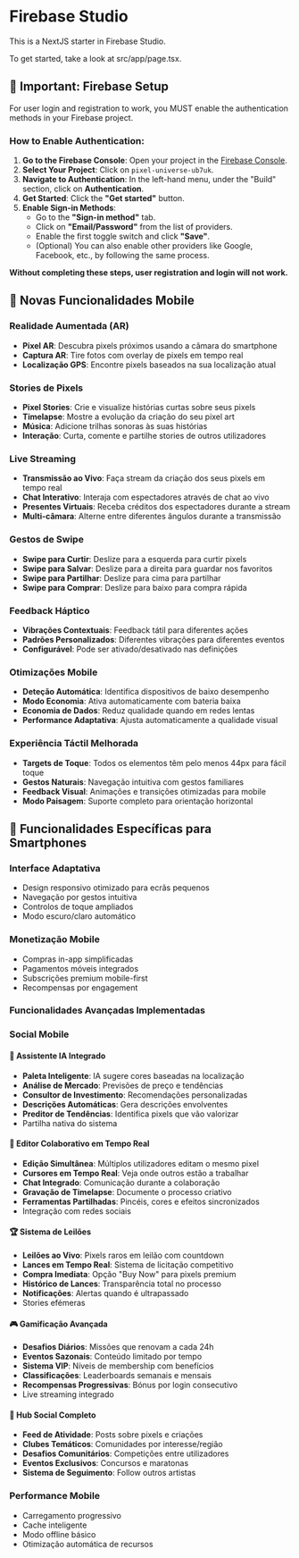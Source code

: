 # Firebase Studio

This is a NextJS starter in Firebase Studio.

To get started, take a look at src/app/page.tsx.

## 🚀 Important: Firebase Setup

For user login and registration to work, you MUST enable the authentication methods in your Firebase project.

### How to Enable Authentication:

1.  **Go to the Firebase Console**: Open your project in the [Firebase Console](https://console.firebase.google.com/).
2.  **Select Your Project**: Click on `pixel-universe-ub7uk`.
3.  **Navigate to Authentication**: In the left-hand menu, under the "Build" section, click on **Authentication**.
4.  **Get Started**: Click the **"Get started"** button.
5.  **Enable Sign-in Methods**:
    *   Go to the **"Sign-in method"** tab.
    *   Click on **"Email/Password"** from the list of providers.
    *   Enable the first toggle switch and click **"Save"**.
    *   (Optional) You can also enable other providers like Google, Facebook, etc., by following the same process.

**Without completing these steps, user registration and login will not work.**

## 🚀 Novas Funcionalidades Mobile

### Realidade Aumentada (AR)
- **Pixel AR**: Descubra pixels próximos usando a câmara do smartphone
- **Captura AR**: Tire fotos com overlay de pixels em tempo real
- **Localização GPS**: Encontre pixels baseados na sua localização atual

### Stories de Pixels
- **Pixel Stories**: Crie e visualize histórias curtas sobre seus pixels
- **Timelapse**: Mostre a evolução da criação do seu pixel art
- **Música**: Adicione trilhas sonoras às suas histórias
- **Interação**: Curta, comente e partilhe stories de outros utilizadores

### Live Streaming
- **Transmissão ao Vivo**: Faça stream da criação dos seus pixels em tempo real
- **Chat Interativo**: Interaja com espectadores através de chat ao vivo
- **Presentes Virtuais**: Receba créditos dos espectadores durante a stream
- **Multi-câmara**: Alterne entre diferentes ângulos durante a transmissão

### Gestos de Swipe
- **Swipe para Curtir**: Deslize para a esquerda para curtir pixels
- **Swipe para Salvar**: Deslize para a direita para guardar nos favoritos
- **Swipe para Partilhar**: Deslize para cima para partilhar
- **Swipe para Comprar**: Deslize para baixo para compra rápida

### Feedback Háptico
- **Vibrações Contextuais**: Feedback tátil para diferentes ações
- **Padrões Personalizados**: Diferentes vibrações para diferentes eventos
- **Configurável**: Pode ser ativado/desativado nas definições

### Otimizações Mobile
- **Deteção Automática**: Identifica dispositivos de baixo desempenho
- **Modo Economia**: Ativa automaticamente com bateria baixa
- **Economia de Dados**: Reduz qualidade quando em redes lentas
- **Performance Adaptativa**: Ajusta automaticamente a qualidade visual

### Experiência Táctil Melhorada
- **Targets de Toque**: Todos os elementos têm pelo menos 44px para fácil toque
- **Gestos Naturais**: Navegação intuitiva com gestos familiares
- **Feedback Visual**: Animações e transições otimizadas para mobile
- **Modo Paisagem**: Suporte completo para orientação horizontal

## 📱 Funcionalidades Específicas para Smartphones

### Interface Adaptativa
- Design responsivo otimizado para ecrãs pequenos
- Navegação por gestos intuitiva
- Controlos de toque ampliados
- Modo escuro/claro automático

### Monetização Mobile
- Compras in-app simplificadas
- Pagamentos móveis integrados
- Subscrições premium mobile-first
- Recompensas por engagement

### Funcionalidades Avançadas Implementadas
### Social Mobile
#### 🤖 **Assistente IA Integrado**
- **Paleta Inteligente**: IA sugere cores baseadas na localização
- **Análise de Mercado**: Previsões de preço e tendências
- **Consultor de Investimento**: Recomendações personalizadas
- **Descrições Automáticas**: Gera descrições envolventes
- **Preditor de Tendências**: Identifica pixels que vão valorizar
- Partilha nativa do sistema
#### 🎨 **Editor Colaborativo em Tempo Real**
- **Edição Simultânea**: Múltiplos utilizadores editam o mesmo pixel
- **Cursores em Tempo Real**: Veja onde outros estão a trabalhar
- **Chat Integrado**: Comunicação durante a colaboração
- **Gravação de Timelapse**: Documente o processo criativo
- **Ferramentas Partilhadas**: Pincéis, cores e efeitos sincronizados
- Integração com redes sociais
#### 🏆 **Sistema de Leilões**
- **Leilões ao Vivo**: Pixels raros em leilão com countdown
- **Lances em Tempo Real**: Sistema de licitação competitivo
- **Compra Imediata**: Opção "Buy Now" para pixels premium
- **Histórico de Lances**: Transparência total no processo
- **Notificações**: Alertas quando é ultrapassado
- Stories efémeras
#### 🎮 **Gamificação Avançada**
- **Desafios Diários**: Missões que renovam a cada 24h
- **Eventos Sazonais**: Conteúdo limitado por tempo
- **Sistema VIP**: Níveis de membership com benefícios
- **Classificações**: Leaderboards semanais e mensais
- **Recompensas Progressivas**: Bónus por login consecutivo
- Live streaming integrado
#### 👥 **Hub Social Completo**
- **Feed de Atividade**: Posts sobre pixels e criações
- **Clubes Temáticos**: Comunidades por interesse/região
- **Desafios Comunitários**: Competições entre utilizadores
- **Eventos Exclusivos**: Concursos e maratonas
- **Sistema de Seguimento**: Follow outros artistas

### Performance Mobile
- Carregamento progressivo
- Cache inteligente
- Modo offline básico
- Otimização automática de recursos